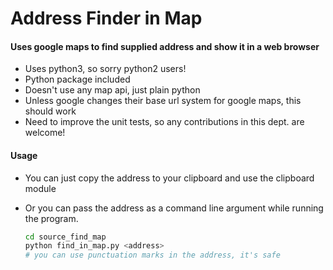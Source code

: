 # Address Finder in Map
#### Uses google maps to find supplied address and show it in a web browser

* Uses python3, so sorry python2 users!
* Python package included
* Doesn't use any map api, just plain python
* Unless google changes their base url system for google maps,
  this should work
* Need to improve the unit tests, so any contributions in this
  dept. are welcome!


#### Usage

* You can just copy the address to your clipboard and use the clipboard module
* Or you can pass the address as a command line argument while running the
  program.

  ```bash
  cd source_find_map
  python find_in_map.py <address>
  # you can use punctuation marks in the address, it's safe
  ```
